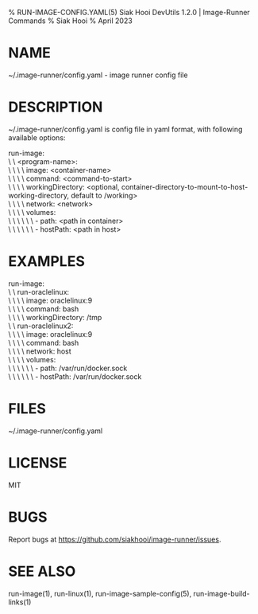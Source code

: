 % RUN-IMAGE-CONFIG.YAML(5) Siak Hooi DevUtils 1.2.0 | Image-Runner Commands
% Siak Hooi
% April 2023

# NAME
~/.image-runner/config.yaml - image runner config file

# DESCRIPTION
~/.image-runner/config.yaml is config file in yaml format, with following available options:

run-image:\
\ \ \<program-name>:\
\ \ \ \ image: \<container-name>\
\ \ \ \ command: \<command-to-start>\
\ \ \ \ workingDirectory: \<optional, container-directory-to-mount-to-host-working-directory, default to /working>\
\ \ \ \ network: \<network>\
\ \ \ \ volumes:\
\ \ \ \ \ \ - path: \<path in container>\
\ \ \ \ \ \ - hostPath: \<path in host>

# EXAMPLES
run-image:\
\ \ run-oraclelinux:\
\ \ \ \ image: oraclelinux:9\
\ \ \ \ command: bash\
\ \ \ \ workingDirectory: /tmp\
\ \ run-oraclelinux2:\
\ \ \ \ image: oraclelinux:9\
\ \ \ \ command: bash\
\ \ \ \ network: host\
\ \ \ \ volumes:\
\ \ \ \ \ \ - path: /var/run/docker.sock\
\ \ \ \ \ \ - hostPath: /var/run/docker.sock

# FILES
~/.image-runner/config.yaml

# LICENSE
MIT

# BUGS
Report bugs at <https://github.com/siakhooi/image-runner/issues>.

# SEE ALSO
run-image(1), run-linux(1), run-image-sample-config(5), run-image-build-links(1)